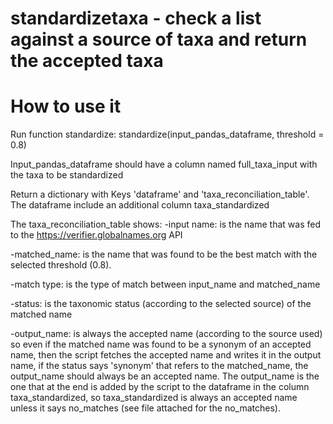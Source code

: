 # standardizetaxa - check a list against a source of taxa and return the accepted taxa

# How to use it
Run function standardize:  standardize(input_pandas_dataframe, threshold = 0.8)

Input_pandas_dataframe should have a column named full_taxa_input with the taxa to be standardized 

Return a dictionary with Keys 'dataframe'  and 'taxa_reconciliation_table'. The dataframe include an additional column taxa_standardized

The taxa_reconciliation_table shows:
  -input name: is the name that was fed to the https://verifier.globalnames.org API 

  -matched_name: is the name that was found to be the best match with the selected threshold (0.8).   

  -match type: is the type of match between input_name and matched_name

  -status: is the taxonomic status (according to the selected source) of the matched name 

  -output_name: is always the accepted name (according to the source used)
so even if the matched name was found to be a synonym of an accepted name, then the script fetches the accepted name and writes it in the output name, if the status says 'synonym' that refers to the matched_name, the output_name should always be an accepted name. The output_name is the one that at the end is added by the script to the dataframe in the column taxa_standardized, so taxa_standardized is always an accepted name unless it says no_matches (see file attached for the no_matches). 
